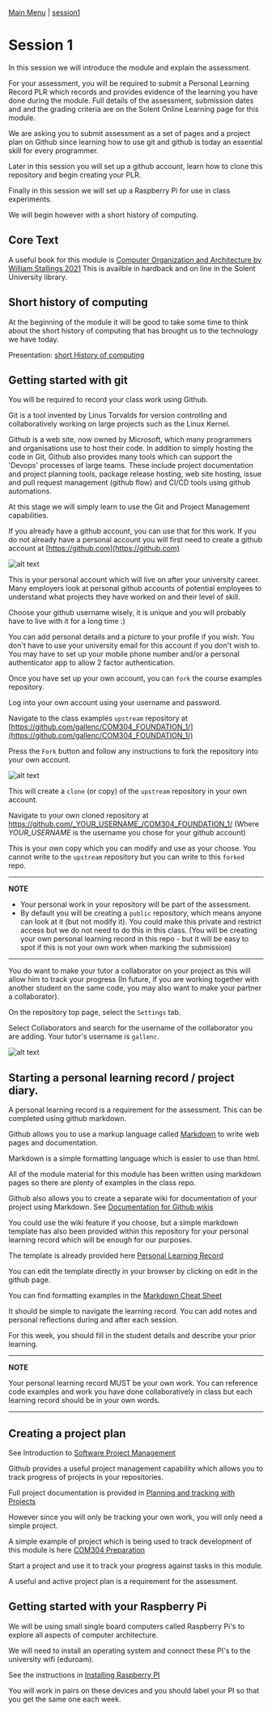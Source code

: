 [Main Menu](../../sessions/README.md) | [session1](../session1/) 

# Session 1 

In this session we will introduce the module and explain the assessment.

For your assessment, you will be required to submit a Personal Learning Record PLR which records and provides evidence of the learning you have done during the module. 
Full details of the assessment, submission dates and and the grading criteria are on the Solent Online Learning page for this module.

We are asking you to submit assessment as a set of pages and a project plan on Github since learning how to use git and  github is today an essential skill for every programmer.

Later in this session you will set up a github account, learn how to clone this repository and begin creating your PLR.

Finally in this session we will set up a Raspberry Pi for use in class experiments.

We will begin however with a short history of computing.

## Core Text
A useful book for this module is [Computer Organization and Architecture by William Stallings 2021](https://www.amazon.co.uk/Computer-Organization-Architecture-William-Stallings/dp/1292096853/ref=tmm_pap_swatch_0)
This is availble in hardback and on line in the Solent University library.

## Short history of computing

At the beginning of the module it will be good to take some time to think about the short history of computing that has brought us to the technology we have today.

Presentation: [short History of computing](../session1/docs/com304-foundation-history-1.0.pdf)

## Getting started with git

You will be required to record your class work using Github.

Git is a tool invented by Linus Torvalds for version controlling and collaboratively working on large projects such as the Linux Kernel.

Github is a web site, now owned by Microsoft, which many programmers and organisations use to host their code.
In addition to simply hosting the code in Git, Github also provides many tools which can support the 'Devops' processes of large teams.
These include project documentation and project planning tools, package release hosting, web site hosting, issue and pull request management (github flow) and CI/CD tools using github automations.

At this stage we will simply learn to use the Git and Project Management capabilities.

If you already have a github account, you can use that for this work.
If you do not already have a personal account you will first need to create a github account at [https://github.com](https://github.com)

   ![alt text](../session1/docs/images/githubFrontPage.png "Figure githubFrontPage.png")
   
This is your personal account which will live on after your university career.
Many employers look at personal github accounts of potential employees to understand what projects they have worked on and their level of skill.

Choose your github username wisely, it is unique and you will probably have to live with it for a long time :)

You can add personal details and a picture to your profile if you wish.
You don't have to use your university email for this account if you don't wish to. 
You may have to set up your mobile phone number and/or a personal authenticator app to allow 2 factor authentication.

Once you have set up your own account, you can `fork` the course examples repository.

Log into your own account using your username and password.

Navigate to the class examples `upstream` repository at [https://github.com/gallenc/COM304_FOUNDATION_1/](https://github.com/gallenc/COM304_FOUNDATION_1/)

Press the `Fork` button and follow any instructions to fork the repository into your own account.

   ![alt text](../session1/docs/images/githubForkPage.png "Figure githubForkPage.png")

This will create a `clone` (or copy) of the `upstream` repository in your own account. 

Navigate to your own cloned repository at https://github.com/_YOUR_USERNAME_/COM304_FOUNDATION_1/
(Where _YOUR_USERNAME_ is the username you chose for your github account)

This is your own copy which you can modify and use as your choose.
You cannot write to the `upstream` repository but you can write to this `forked` repo.

---
**NOTE**

* Your personal work in your repository will be part of the assessment.
* By default you will be creating a `public` repository, which means anyone can look at it (but not modify it). 
  You could make this private and restrict access but we do not need to do this in this class.
  (You will be creating your own personal learning record in this repo - but it will be easy to spot if this is not your own work when marking the submission)

---

You do want to make your tutor a collaborator on your project as this will allow him to track your progress 
(In future, if you are working together with another student on the same code, you may also want to make your partner a collaborator).

On the repository top page, select the `Settings` tab.

Select Collaborators and search for the username of the collaborator you are adding. 
Your tutor's username is `gallenc`.

   ![alt text](../session1/docs/images/addCollaborator.png "Figure addCollaborator.png")


## Starting a personal learning record / project diary.

A personal learning record is a requirement for the assessment. 
This can be completed using github markdown.

Github allows you to use a markup language called [Markdown](https://docs.github.com/en/get-started/writing-on-github/getting-started-with-writing-and-formatting-on-github/basic-writing-and-formatting-syntax) to write web pages and documentation.

Markdown is a simple formatting language which is easier to use than html.

All of the module material for this module has been written using markdown pages so there are plenty of examples in the class repo.

Github also allows you to create a separate wiki for documentation of your project using Markdown.
See [Documentation for Github wikis](https://docs.github.com/en/communities/documenting-your-project-with-wikis/about-wikis)

You could use the wiki feature if you choose, but a simple markdown template has also been provided within this repository for your personal learning record which will be enough for our purposes.

The template is already provided here [Personal Learning Record](../../myPracticeCourseWork/personal_learning_record/personal_learning_record.md)

You can edit the template directly in your browser by clicking on edit in the github page.

You can find formatting examples in the [Markdown Cheat Sheet](https://github.com/lifeparticle/Markdown-Cheatsheet)

It should be simple to navigate the learning record. 
You can add notes and personal reflections during and after each session.

For this week, you should fill in the student details and describe your prior learning.

---
**NOTE**

Your personal learning record MUST be your own work. 
You can reference code examples and work you have done collaboratively in class but each learning record should be in your own words.

---


## Creating a project plan

See Introduction to [Software Project Management](../session1/docs/projectManagement.md)

Github provides a useful project management capability which allows you to track progress of projects in your repositories. 

Full project documentation is provided in [Planning and tracking with Projects](https://docs.github.com/en/issues/planning-and-tracking-with-projects)

However since you will only be tracking your own work, you will only need a simple project.

A simple example of  project which is being used to track development of this module is here [COM304 Preparation](https://github.com/users/gallenc/projects/5) 

Start a project and use it to track your progress against tasks in this module.

A useful and active project plan is a requirement for the assessment.


## Getting started with your Raspberry Pi

We will be using small single board computers called Raspberry Pi's to explore all aspects of computer architecture.

We will need to install an operating system and connect these PI's to the university wifi (eduroam).

See the instructions in [Installing Raspberry PI](../session1/docs/InstallingRaspberryPI.md)

You will work in pairs on these devices and you should label your PI so that you get the same one each week.



